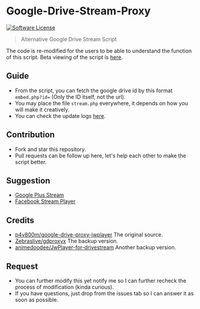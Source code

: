 # Google-Drive-Stream-Proxy
[![Software License](https://img.shields.io/badge/license-Apache%202.0-brightgreen.svg?style=flat-square)](LICENSE)
> Alternative Google Drive Stream Script

The code is re-modified for the users to be able to understand the function of this script. Beta viewing of the script is [here](https://japnimeserver.com/drive/). 

## Guide
- From the script, you can fetch the google drive id by this format `embed.php?id=` (Only the ID itself, not the url).
- You may place the file `stream.php` everywhere, it depends on how you will make it creatively.
- You can check the update logs [here](https://github.com/japnimedev/Google-Drive-Stream-Proxy/blob/master/LOG.md).

## Contribution
- Fork and star this repository.
- Pull requests can be follow up here, let's help each other to make the script better.

## Suggestion
- [Google Plus Stream](https://github.com/japnimedev/Google-Plus-Stream)
- [Facebook Stream Player](https://github.com/japnimedev/Facebook-Stream-Player)

## Credits
- [p4v800m/google-drive-proxy-jwplayer](https://github.com/p4v800m/google-drive-proxy-jwplayer) The original source.
- [Zebraslive/gdproxyx](https://github.com/Zebraslive/gdproxyx) The backup version.
- [animedoodee/JwPlayer-for-drivestream](https://github.com/animedoodee/JwPlayer-for-drivestream) Another backup version.

## Request
- You can further modify this yet notify me so I can further recheck the process of modification (kinda curious).
- If you have questions, just drop from the issues tab so I can answer it as soon as possible.
